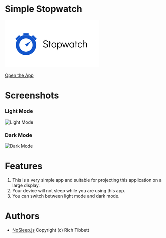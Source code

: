 # Simple Stopwatch

<img src="./favicon/OGP.png" alt="logo" width = 60%>

[Open the App](https://r-40021.github.io/stopwatch/)

# Screenshots
### Light Mode
![Light Mode](https://user-images.githubusercontent.com/75155258/124371427-9e232d80-dcbc-11eb-9459-d2d2164b566c.png)

### Dark Mode
![Dark Mode](https://user-images.githubusercontent.com/75155258/124371431-a8452c00-dcbc-11eb-9659-ee9ffa77da5e.png)

# Features
1. This is a very simple app and suitable for projecting this application on a large display.
2. Your device will not sleep while you are using this app.
3. You can switch between light mode and dark mode.

# Authors
- [NoSleep.js](https://github.com/richtr/NoSleep.js) Copyright (c) Rich Tibbett
